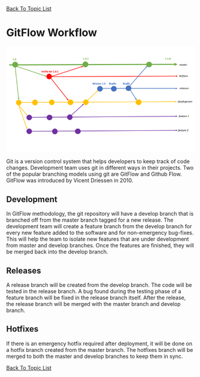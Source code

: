 [Back To Topic List](README.md)

# GitFlow Workflow 

<p align="center">
<img src="Images/gitflow.png"/>
</p>

Git is a version control system that helps developers to keep track of code changes. Development team uses git in different ways in their projects. Two of the popular branching models using git are GitFlow and Github Flow. GitFlow was introduced by Vicent Driessen in 2010. 

## Development
In GitFlow methodology, the git repository will have a develop branch that is branched off from the master branch tagged for a new release. The development team will create a feature branch from the develop branch for every new feature added to the software and for non-emergency bug-fixes. This will help the team to isolate new features that are under development from master and develop branches. Once the features are finished, they will be merged back into the develop branch. 

## Releases 
A release branch will be created from the develop branch. The code will be tested in the release branch. A bug found during the testing phase of a feature branch will be fixed in the release branch itself. After the release, the release branch will be merged with the master branch and develop branch. 


## Hotfixes
If there is an emergency hotfix required after deployment, it will be done on a  hotfix branch  created from the master branch. The hotfixes branch will be merged to both the master and develop branches to keep them in sync. 

[Back To Topic List](README.md)
